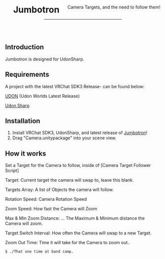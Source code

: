 <div align="center">
    <div class="header">
        <p>
            <h1 style="display:inline;text-size:24px;"> Jumbotron</h2>
            <span style="float:right">Camera Targets, and the need to follow them!</span>
        </p>
    </div>
    <!-- build status badges here thanks -->
    <hr style="width:50%" />
    <br />
    <br />
</div>

## Introduction

Jumbotron is designed for UdonSharp.

## Requirements
A project with the latest VRChat SDK3 Release- can be found below:

[UDON](https://vrchat.com/home/download) (Udon Worlds Latest Release)

[Udon Sharp](https://github.com/vrchat-community/UdonSharp/releases/tag/v0.20.3)

## Installation

1. Install VRChat SDK3, UdonSharp, and latest release of [Jumbotron](https://github.com/itsKatVR/jumbotron/releases)!
2. Drag "Camera.unitypackage" into your scene view.

## How it works
Set a Target for the Camera to follow, inside of [Camera Target Follower Script]

Target: Current target the camera will swap to, leave this blank.

Targets Array: A list of Objects the camera will follow.

Rotation Speed: Camera Rotation Speed

Zoom Speed: How fast the Camera will Zoom

Max & Min Zoom Distance: ... The Maximum & Minimum distance the Camera will zoom.

Target Switch Interval: How often the Camera will swap to a new Target.

Zoom Out Time: Time it will take for the Camera to zoom out..

```
$ ./That one time at band camp.
```
